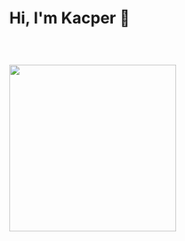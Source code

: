<h1>Hi, I'm Kacper 👋</h1>

<br><br>


<!--<img src="https://github-readme-stats.vercel.app/api?username=lut3k-IT&show_icons=true&theme=github_dark_dimmed" width="400"/>-->
<img src="https://github-readme-stats.vercel.app/api/top-langs/?username=lut3k-IT&theme=github_dark_dimmed&layout=compact" width="300"/>


<!--
**lut3k-IT/lut3k-IT** is a ✨ _special_ ✨ repository because its `README.md` (this file) appears on your GitHub profile.

Here are some ideas to get you started:

- 🔭 I’m currently working on ...
- 🌱 I’m currently learning ...
- 👯 I’m looking to collaborate on ...
- 🤔 I’m looking for help with ...
- 💬 Ask me about ...
- 📫 How to reach me: ...
- 😄 Pronouns: ...
- ⚡ Fun fact: ...
-->
